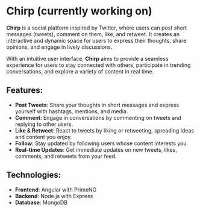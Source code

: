 # **Chirp (currently working on)**

**Chirp** is a social platform inspired by Twitter, where users can post short messages (tweets), comment on them, like, and retweet. It creates an interactive and dynamic space for users to express their thoughts, share opinions, and engage in lively discussions.

With an intuitive user interface, **Chirp** aims to provide a seamless experience for users to stay connected with others, participate in trending conversations, and explore a variety of content in real time.

## Features:
- **Post Tweets**: Share your thoughts in short messages and express yourself with hashtags, mentions, and media.
- **Comment**: Engage in conversations by commenting on tweets and replying to other users.
- **Like & Retweet**: React to tweets by liking or retweeting, spreading ideas and content you enjoy.
- **Follow**: Stay updated by following users whose content interests you.
- **Real-time Updates**: Get immediate updates on new tweets, likes, comments, and retweets from your feed.

## Technologies:
- **Frontend**: Angular with PrimeNG
- **Backend**: Node.js with Express
- **Database**: MongoDB
